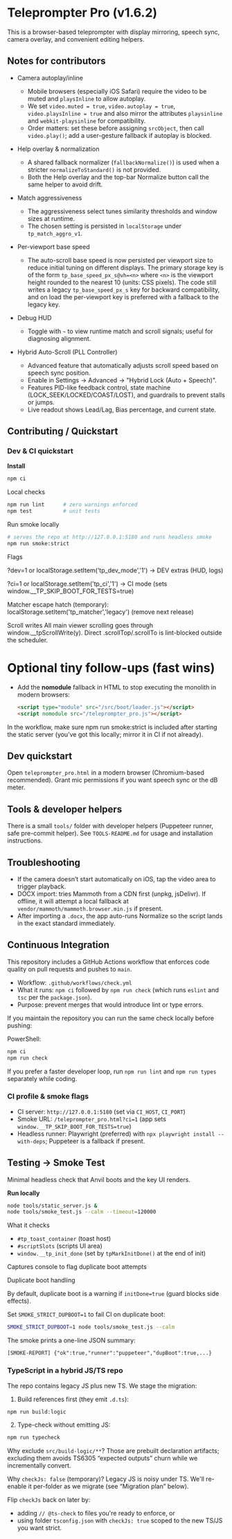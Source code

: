 # Teleprompter Pro (v1.6.2)

This is a browser-based teleprompter with display mirroring, speech sync, camera overlay, and convenient editing helpers.

## Notes for contributors

- Camera autoplay/inline
  - Mobile browsers (especially iOS Safari) require the video to be muted and `playsInline` to allow autoplay.
  - We set `video.muted = true`, `video.autoplay = true`, `video.playsInline = true` and also mirror the attributes `playsinline` and `webkit-playsinline` for compatibility.
  - Order matters: set these before assigning `srcObject`, then call `video.play()`; add a user-gesture fallback if autoplay is blocked.

- Help overlay & normalization
  - A shared fallback normalizer (`fallbackNormalize()`) is used when a stricter `normalizeToStandard()` is not provided.
  - Both the Help overlay and the top-bar Normalize button call the same helper to avoid drift.

- Match aggressiveness
  - The aggressiveness select tunes similarity thresholds and window sizes at runtime.
  - The chosen setting is persisted in `localStorage` under `tp_match_aggro_v1`.

- Per-viewport base speed
  - The auto-scroll base speed is now persisted per viewport size to reduce initial tuning on different displays. The primary storage key is of the form `tp_base_speed_px_s@vh=<n>` where `<n>` is the viewport height rounded to the nearest 10 (units: CSS pixels). The code still writes a legacy `tp_base_speed_px_s` key for backward compatibility, and on load the per-viewport key is preferred with a fallback to the legacy key.

- Debug HUD
  - Toggle with `~` to view runtime match and scroll signals; useful for diagnosing alignment.

- Hybrid Auto-Scroll (PLL Controller)
  - Advanced feature that automatically adjusts scroll speed based on speech sync position.
  - Enable in Settings → Advanced → "Hybrid Lock (Auto + Speech)".
  - Features PID-like feedback control, state machine (LOCK_SEEK/LOCKED/COAST/LOST), and guardrails to prevent stalls or jumps.
  - Live readout shows Lead/Lag, Bias percentage, and current state.

## Contributing / Quickstart

### Dev & CI quickstart

**Install**

```bash
npm ci
```

Local checks

```bash
npm run lint      # zero warnings enforced
npm test          # unit tests
```

Run smoke locally

```bash
# serves the repo at http://127.0.0.1:5180 and runs headless smoke
npm run smoke:strict
```

Flags

?dev=1 or localStorage.setItem('tp_dev_mode','1') → DEV extras (HUD, logs)

?ci=1 or localStorage.setItem('tp_ci','1') → CI mode (sets window.\_\_TP_SKIP_BOOT_FOR_TESTS=true)

Matcher escape hatch (temporary):
localStorage.setItem('tp_matcher','legacy') (remove next release)

Scroll writes
All main viewer scrolling goes through window.\_\_tpScrollWrite(y). Direct .scrollTop/.scrollTo is lint-blocked outside the scheduler.

# Optional tiny follow-ups (fast wins)

- Add the **nomodule** fallback in HTML to stop executing the monolith in modern browsers:
  ```html
  <script type="module" src="/src/boot/loader.js"></script>
  <script nomodule src="/teleprompter_pro.js"></script>
  ```

In the workflow, make sure npm run smoke:strict is included after starting the static server (you’ve got this locally; mirror it in CI if not already).

## Dev quickstart

Open `teleprompter_pro.html` in a modern browser (Chromium-based recommended). Grant mic permissions if you want speech sync or the dB meter.

## Tools & developer helpers

There is a small `tools/` folder with developer helpers (Puppeteer runner, safe pre-commit helper). See `TOOLS-README.md` for usage and installation instructions.

## Troubleshooting

- If the camera doesn’t start automatically on iOS, tap the video area to trigger playback.
- DOCX import: tries Mammoth from a CDN first (unpkg, jsDelivr). If offline, it will attempt a local fallback at `vendor/mammoth/mammoth.browser.min.js` if present.
- After importing a `.docx`, the app auto-runs Normalize so the script lands in the exact standard immediately.

## Continuous Integration

This repository includes a GitHub Actions workflow that enforces code quality on pull requests and pushes to `main`.

- Workflow: `.github/workflows/check.yml`
- What it runs: `npm ci` followed by `npm run check` (which runs `eslint` and `tsc` per the `package.json`).
- Purpose: prevent merges that would introduce lint or type errors.

If you maintain the repository you can run the same check locally before pushing:

PowerShell:

```powershell
npm ci
npm run check
```

If you prefer a faster developer loop, run `npm run lint` and `npm run types` separately while coding.

### CI profile & smoke flags

- CI server: `http://127.0.0.1:5180` (set via `CI_HOST`, `CI_PORT`)
- Smoke URL: `/teleprompter_pro.html?ci=1` (app sets `window.__TP_SKIP_BOOT_FOR_TESTS=true`)
- Headless runner: Playwright (preferred) with `npx playwright install --with-deps`; Puppeteer is a fallback if present.

## Testing → Smoke Test

Minimal headless check that Anvil boots and the key UI renders.

**Run locally**

```bash
node tools/static_server.js &
node tools/smoke_test.js --calm --timeout=120000
```

What it checks

- `#tp_toast_container` (toast host)
- `#scriptSlots` (scripts UI area)
- `window.__tp_init_done` (set by `tpMarkInitDone()` at the end of init)

Captures console to flag duplicate boot attempts

Duplicate boot handling

By default, duplicate boot is a warning if `initDone=true` (guard blocks side effects).

Set `SMOKE_STRICT_DUPBOOT=1` to fail CI on duplicate boot:

```bash
SMOKE_STRICT_DUPBOOT=1 node tools/smoke_test.js --calm
```

The smoke prints a one-line JSON summary:

```
[SMOKE-REPORT] {"ok":true,"runner":"puppeteer","dupBoot":true,...}
```

### TypeScript in a hybrid JS/TS repo

The repo contains legacy JS plus new TS. We stage the migration:

1. Build references first (they emit `.d.ts`):

```bash
npm run build:logic
```

2. Type-check without emitting JS:

```bash
npm run typecheck
```

Why exclude `src/build-logic/**`?
Those are prebuilt declaration artifacts; excluding them avoids TS6305 “expected outputs” churn while we incrementally convert.

Why `checkJs: false` (temporary)?
Legacy JS is noisy under TS. We'll re-enable it per-folder as we migrate (see “Migration plan” below).

Flip `checkJs` back on later by:

- adding `// @ts-check` to files you're ready to enforce, or
- using folder `tsconfig.json` with `checkJs: true` scoped to the new TS/JS you want strict.
